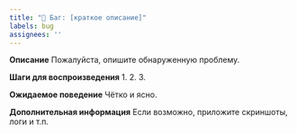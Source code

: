 ```yaml
---
title: "🐞 Баг: [краткое описание]"
labels: bug
assignees: ''
---
```


**Описание**
Пожалуйста, опишите обнаруженную проблему.

**Шаги для воспроизведения**
1. 
2. 
3. 

**Ожидаемое поведение**
Чётко и ясно.

**Дополнительная информация**
Если возможно, приложите скриншоты, логи и т.п.
